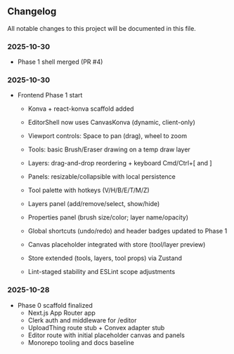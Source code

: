 ## Changelog

All notable changes to this project will be documented in this file.

### 2025-10-30
- Phase 1 shell merged (PR #4)
### 2025-10-30
- Frontend Phase 1 start
  - Konva + react-konva scaffold added
  - EditorShell now uses CanvasKonva (dynamic, client-only)
  - Viewport controls: Space to pan (drag), wheel to zoom
  - Tools: basic Brush/Eraser drawing on a temp draw layer
  - Layers: drag-and-drop reordering + keyboard Cmd/Ctrl+[ and ]
  - Panels: resizable/collapsible with local persistence

  - Tool palette with hotkeys (V/H/B/E/T/M/Z)
  - Layers panel (add/remove/select, show/hide)
  - Properties panel (brush size/color; layer name/opacity)
  - Global shortcuts (undo/redo) and header badges updated to Phase 1
  - Canvas placeholder integrated with store (tool/layer preview)
  - Store extended (tools, layers, tool props) via Zustand
  - Lint-staged stability and ESLint scope adjustments

### 2025-10-28
- Phase 0 scaffold finalized
  - Next.js App Router app
  - Clerk auth and middleware for /editor
  - UploadThing route stub + Convex adapter stub
  - Editor route with initial placeholder canvas and panels
  - Monorepo tooling and docs baseline
